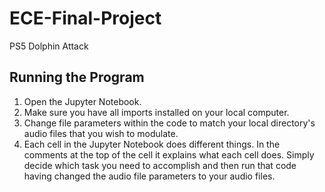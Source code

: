 # ECE-Final-Project
 PS5 Dolphin Attack

## Running the Program
 1. Open the Jupyter Notebook.
 2. Make sure you have all imports installed on your local computer.
 3. Change file parameters within the code to match your local directory's audio files that you wish to modulate.
 4. Each cell in the Jupyter Notebook does different things. In the comments at the top of the cell it explains what each cell does. Simply decide which task you need to accomplish and then run that code having changed the audio file parameters to your audio files.
